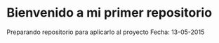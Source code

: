 # Bienvenido a mi primer repositorio
Preparando repositorio para aplicarlo al proyecto
Fecha: 13-05-2015
